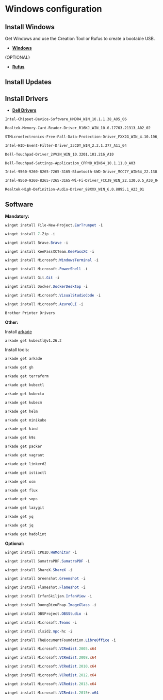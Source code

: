 # Windows configuration

## Install Windows

Get Windows and use the Creation Tool or Rufus to create a bootable USB.

* [**Windows**](https://www.microsoft.com/software-download/)

(OPTIONAL)

* [**Rufus**](https://github.com/pbatard/rufus)

## Install Updates

## Install Drivers

* [**Dell Drivers**](https://www.dell.com/support/home/pl-pl/product-support/product/latitude-15-5580-laptop/drivers)

```txt
Intel-Chipset-Device-Software_HMDR4_WIN_10.1.1.38_A05_06

Realtek-Memory-Card-Reader-Driver_R16KJ_WIN_10.0.17763.21313_A02_02

STMicroelectronics-Free-Fall-Data-Protection-Driver_FXX2G_WIN_4.10.106_A02

Intel-HID-Event-Filter-Driver_33CDY_WIN_2.2.1.377_A11_04

Dell-Touchpad-Driver_2VV2N_WIN_10.3201.101.216_A10

Dell-Touchpad-Settings-Application_CPPN8_WIN64_10.1.11.0_A03

Intel-9560-9260-8265-7265-3165-Bluetooth-UWD-Driver_MCC7Y_WIN64_22.130.0.2_A34_02

Intel-9560-9260-8265-7265-3165-Wi-Fi-Driver_FCCJ9_WIN_22.130.0.5_A30_04

Realtek-High-Definition-Audio-Driver_88XXX_WIN_6.0.8895.1_A23_01
```

## Software

**Mandatory:**

```powershell
winget install File-New-Project.EarTrumpet -i

winget install 7-Zip -i

winget install Brave.Brave -i

winget install KeePassXCTeam.KeePassXC -i

winget install Microsoft.WindowsTerminal -i

winget install Microsoft.PowerShell -i

winget install Git.Git -i

winget install Docker.DockerDesktop -i

winget install Microsoft.VisualStudioCode -i

winget install Microsoft.AzureCLI -i

Brother Printer Drivers
```

**Other:**

Install [arkade](https://github.com/alexellis/arkade)

```bash
arkade get kubectl@v1.26.2
```

Install tools:

```bash
arkade get arkade

arkade get gh

arkade get terraform

arkade get kubectl

arkade get kubectx

arkade get kubecm

arkade get helm

arkade get minikube

arkade get kind

arkade get k9s

arkade get packer

arkade get vagrant

arkade get linkerd2

arkade get istioctl

arkade get osm

arkade get flux

arkade get sops

arkade get lazygit

arkade get yq

arkade get jq

arkade get hadolint
```

**Optional:**

```powershell
winget install CPUID.HWMonitor -i

winget install SumatraPDF.SumatraPDF -i

winget install ShareX.ShareX -i

winget install Greenshot.Greenshot -i

winget install Flameshot.Flameshot -i

winget install IrfanSkiljan.IrfanView -i

winget install DuongDieuPhap.ImageGlass -i

winget install OBSProject.OBSStudio -i

winget install Microsoft.Teams -i

winget install clsid2.mpc-hc -i

winget install TheDocumentFoundation.LibreOffice -i

winget install Microsoft.VCRedist.2005.x64

winget install Microsoft.VCRedist.2008.x64

winget install Microsoft.VCRedist.2010.x64

winget install Microsoft.VCRedist.2012.x64

winget install Microsoft.VCRedist.2013.x64

winget install Microsoft.VCRedist.2015+.x64
```
